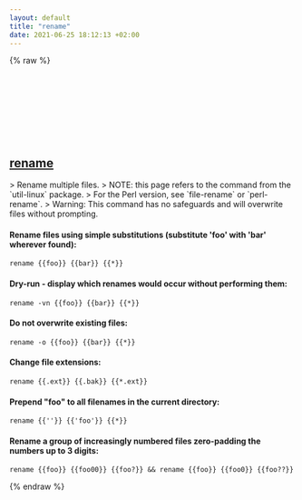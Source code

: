 ```yaml
---
layout: default
title: "rename"
date: 2021-06-25 18:12:13 +02:00
---
```

{% raw %}
<h2 id="rename">
  <a href="/en/linux/rename.html">rename</a> <a href="#rename"><svg class="icon">
    <use href="/assets/images/unicode_sprite.svg#link" />
  </svg></a>
</h2>
> Rename multiple files.
> NOTE: this page refers to the command from the `util-linux` package.
> For the Perl version, see `file-rename` or `perl-rename`.
> Warning: This command has no safeguards and will overwrite files without prompting.

#### Rename files using simple substitutions (substitute 'foo' with 'bar' wherever found):
```shell
rename {{foo}} {{bar}} {{*}}
```
#### Dry-run - display which renames would occur without performing them:
```shell
rename -vn {{foo}} {{bar}} {{*}}
```
#### Do not overwrite existing files:
```shell
rename -o {{foo}} {{bar}} {{*}}
```
#### Change file extensions:
```shell
rename {{.ext}} {{.bak}} {{*.ext}}
```
#### Prepend "foo" to all filenames in the current directory:
```shell
rename {{''}} {{'foo'}} {{*}}
```
#### Rename a group of increasingly numbered files zero-padding the numbers up to 3 digits:
```shell
rename {{foo}} {{foo00}} {{foo?}} && rename {{foo}} {{foo0}} {{foo??}}
```
{% endraw %}